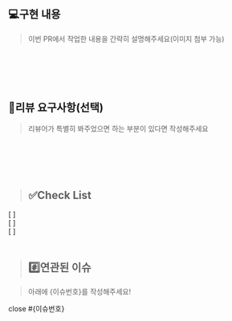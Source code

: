 ## 💻구현 내용
> 이번 PR에서 작업한 내용을 간략히 설명해주세요(이미지 첨부 가능)

<br><br><br><br>
## 💬리뷰 요구사항(선택)
> 리뷰어가 특별히 봐주었으면 하는 부분이 있다면 작성해주세요

<br><br><br><br>
> ## ✅Check List

[ ] <br>
[ ] <br>
[ ] <br>
<br>
> ## #️⃣연관된 이슈

> 아래에 {이슈번호}를 작성해주세요!

close #{이슈번호}
